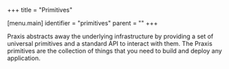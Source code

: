 +++
title = "Primitives"

[menu.main]
  identifier = "primitives"
  parent = ""
+++

Praxis abstracts away the underlying infrastructure by providing a set of universal primitives and a standard API to interact with them. The Praxis primitives are the collection of things that you need to build and deploy any application.

